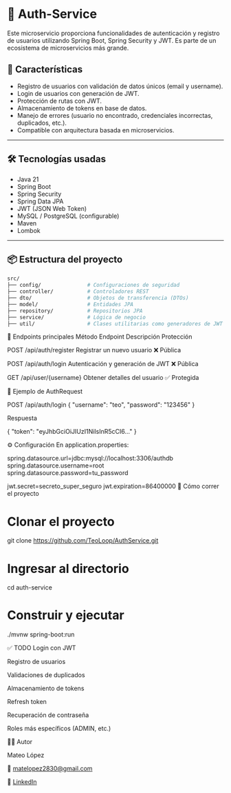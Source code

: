 # 🔐 Auth-Service

Este microservicio proporciona funcionalidades de autenticación y registro de usuarios utilizando Spring Boot, Spring Security y JWT. Es parte de un ecosistema de microservicios más grande.

## 🚀 Características

- Registro de usuarios con validación de datos únicos (email y username).
- Login de usuarios con generación de JWT.
- Protección de rutas con JWT.
- Almacenamiento de tokens en base de datos.
- Manejo de errores (usuario no encontrado, credenciales incorrectas, duplicados, etc.).
- Compatible con arquitectura basada en microservicios.

---

## 🛠️ Tecnologías usadas

- Java 21
- Spring Boot
- Spring Security
- Spring Data JPA
- JWT (JSON Web Token)
- MySQL / PostgreSQL (configurable)
- Maven
- Lombok

---

## 📦 Estructura del proyecto

```bash
src/
├── config/               # Configuraciones de seguridad
├── controller/           # Controladores REST
├── dto/                  # Objetos de transferencia (DTOs)
├── model/                # Entidades JPA
├── repository/           # Repositorios JPA
├── service/              # Lógica de negocio
├── util/                 # Clases utilitarias como generadores de JWT
```

🔐 Endpoints principales
Método	Endpoint	Descripción	Protección

POST	/api/auth/register	Registrar un nuevo usuario	❌ Pública

POST	/api/auth/login	Autenticación y generación de JWT	❌ Pública

GET	/api/user/{username}	Obtener detalles del usuario	✅ Protegida




🧪 Ejemplo de AuthRequest

POST /api/auth/login
{
  "username": "teo",
  "password": "123456"
}


Respuesta

{
  "token": "eyJhbGciOiJIUzI1NiIsInR5cCI6..."
}




⚙️ Configuración
En application.properties:

spring.datasource.url=jdbc:mysql://localhost:3306/authdb
spring.datasource.username=root
spring.datasource.password=tu_password

jwt.secret=secreto_super_seguro
jwt.expiration=86400000
🧠 Cómo correr el proyecto

# Clonar el proyecto
git clone https://github.com/TeoLoop/AuthService.git

# Ingresar al directorio
cd auth-service

# Construir y ejecutar
./mvnw spring-boot:run

✅ TODO
 Login con JWT

 Registro de usuarios

 Validaciones de duplicados

 Almacenamiento de tokens

 Refresh token

 Recuperación de contraseña

 Roles más específicos (ADMIN, etc.)


 

🧑‍💻 Autor

Mateo López

📧 matelopez2830@gmail.com

🔗 [LinkedIn](https://www.linkedin.com/in/lopezmateo/)
